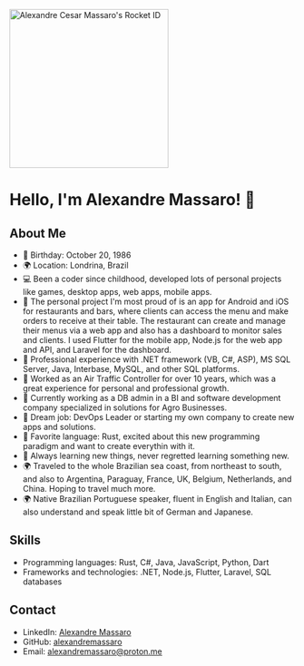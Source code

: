 <a href="https://app.rocketseat.com.br/me/alexandre-massaro"><img src="https://app.rocketseat.com.br/api/rocketid/share?slug=alexandre-massaro&type=card" width="280" alt="Alexandre Cesar Massaro's Rocket ID"/></a>

 # Hello, I'm Alexandre Massaro! 👋

 ## About Me

 - 🎂 Birthday: October 20, 1986
 - 🌍 Location: Londrina, Brazil
 - 💻 Been a coder since childhood, developed lots of personal projects like games, desktop apps, web
 apps, mobile apps.
 - 🌟 The personal project I'm most proud of is an app for Android and iOS for restaurants and bars,
 where clients can access the menu and make orders to receive at their table. The restaurant can create
 and manage their menus via a web app and also has a dashboard to monitor sales and clients. I used
 Flutter for the mobile app, Node.js for the web app and API, and Laravel for the dashboard.
 - 🔨 Professional experience with .NET framework (VB, C#, ASP), MS SQL Server, Java, Interbase, MySQL,
 and other SQL platforms.
 - 🛫 Worked as an Air Traffic Controller for over 10 years, which was a great experience for personal
 and professional growth.
 - 🏢 Currently working as a DB admin in a BI and software development company specialized in solutions
 for Agro Businesses.
 - 🚀 Dream job: DevOps Leader or starting my own company to create new apps and solutions.
 - 🧠 Favorite language: Rust, excited about this new programming paradigm and want to create everythin
 with it.
 - 🌱 Always learning new things, never regretted learning something new.
 - 🌍 Traveled to the whole Brazilian sea coast, from northeast to south, and also to Argentina,
 Paraguay, France, UK, Belgium, Netherlands, and China. Hoping to travel much more.
 - 🌍 Native Brazilian Portuguese speaker, fluent in English and Italian, can also understand and speak
 little bit of German and Japanese.

 ## Skills

 - Programming languages: Rust, C#, Java, JavaScript, Python, Dart
 - Frameworks and technologies: .NET, Node.js, Flutter, Laravel, SQL databases

 ## Contact

 - LinkedIn: [Alexandre Massaro](https://www.linkedin.com/in/alexandre-massaro)
 - GitHub: [alexandremassaro](https://github.com/alexandremassaro)
 - Email: alexandremassaro@proton.me

